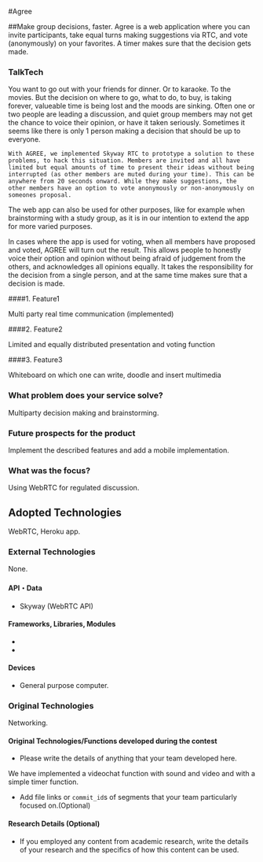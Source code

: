 <!-- //# Sample (Product Name) -->

#Agree

<!-- ## Product Summary -->

<!-- Proposal 1 -->

##Make group decisions, faster. Agree is a web application where you can invite participants, take equal turns making suggestions via RTC, and vote (anonymously) on your favorites. A timer makes sure that the decision gets made. 

<!-- ### X Tech（X → Replace 'X' with a word that your team has chosen together) -->

### TalkTech

<!-- ### Background Information (The origins of the product, the problem that it addresses) -->

<!-- Proposal 1 -->

You want to go out with your friends for dinner. Or to karaoke. To the movies. But the decision on where to go, what to do, to buy, is taking forever, valueable time is being lost and the moods are sinking. Often one or two people are leading a discussion, and quiet group members may not get the chance to voice their opinion, or have it taken seriously. Sometimes it seems like there is only 1 person making a decision that should be up to everyone. 

    With AGREE, we implemented Skyway RTC to prototype a solution to these problems, to hack this situation. Members are invited and all have limited but equal amounts of time to present their ideas without being interrupted (as other members are muted during your time). This can be anywhere from 20 seconds onward. While they make suggestions, the other members have an option to vote anonymously or non-anonymously on someones proposal. 

The web app can also be used for other purposes, like for example when brainstorming with a study group, as it is in our intention to extend the app for more varied purposes.

In cases where the app is used for voting, when all members have proposed and voted, AGREE will turn out the result. This allows people to honestly voice their option and opinion without being afraid of judgement from the others, and acknowledges all opinions equally. It takes the responsibility for the decision from a single person, and at the same time makes sure that a decision is made. 

<!-- ### Product Details -->

<!-- ### Features -->

####1. Feature1

Multi party real time communication (implemented)

####2. Feature2

Limited and equally distributed presentation and voting function

####3. Feature3

Whiteboard on which one can write, doodle and insert multimedia

### What problem does your service solve?

Multiparty decision making and brainstorming. 

### Future prospects for the product

Implement the described features and add a mobile implementation. 

### What was the focus?

Using WebRTC for regulated discussion.

## Adopted Technologies

WebRTC, Heroku app. 

### External Technologies

None.

#### API・Data
- Skyway (WebRTC API)

#### Frameworks, Libraries, Modules

- 

-

#### Devices

- General purpose computer. 


### Original Technologies

Networking. 

#### Original Technologies/Functions developed during the contest

- Please write the details of anything that your team developed here. 

We have implemented a videochat function with sound and video and with a simple timer function. 

- Add file links or `commit_id`s of segments that your team particularly focused on.(Optional)

#### Research Details (Optional)

- If you employed any content from academic research, write the details of your research and the specifics of how this content can be used.